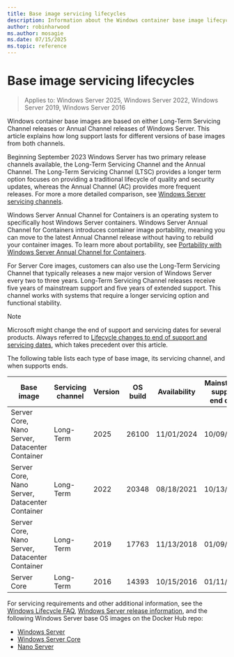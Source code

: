 ```yaml
---
title: Base image servicing lifecycles
description: Information about the Windows container base image lifecycle.
author: robinharwood
ms.author: mosagie
ms.date: 07/15/2025
ms.topic: reference
---
```

# Base image servicing lifecycles

> Applies to: Windows Server 2025, Windows Server 2022, Windows Server 2019, Windows Server 2016

Windows container base images are based on either Long-Term Servicing Channel releases or Annual Channel releases of Windows Server. This article explains how long support lasts for different versions of base images from both channels.

Beginning September 2023 Windows Server has two primary release channels available, the Long-Term Servicing Channel and the Annual Channel. The Long-Term Servicing Channel (LTSC) provides a longer term option focuses on providing a traditional lifecycle of quality and security updates, whereas the Annual Channel (AC) provides more frequent releases. For more a more detailed comparison, see [Windows Server servicing channels](/windows-server/get-started/servicing-channels-comparison).

Windows Server Annual Channel for Containers is an operating system to specifically host Windows Server containers. Windows Server Annual Channel for Containers introduces container image portability, meaning you can move to the latest Annual Channel release without having to rebuild your container images. To learn more about portability, see [Portability with Windows Server Annual Channel for Containers](https://techcommunity.microsoft.com/t5/containers/portability-with-windows-server-annual-channel-for-containers/ba-p/3885911).

For Server Core images, customers can also use the Long-Term Servicing Channel that typically releases a new major version of Windows Server every two to three years. Long-Term Servicing Channel releases receive five years of mainstream support and five years of extended support. This channel works with systems that require a longer servicing option and functional stability.

> [!NOTE]
> Microsoft might change the end of support and servicing dates for several products. Always referred to [Lifecycle changes to end of support and servicing dates](/lifecycle/announcements/lifecycle-changes-eos-servicing-dates), which takes precedent over this article.

The following table lists each type of base image, its servicing channel, and when supports ends.

| Base image | Servicing channel | Version | OS build | Availability | Mainstream support end date | Extended support date |
|--|--|--|--|--|--|--|
| Server Core, Nano Server, Datacenter Container | Long-Term | 2025 | 26100 | 11/01/2024 | 10/09/2029 | 10/10/2034 |
| Server Core, Nano Server, Datacenter Container | Long-Term | 2022 | 20348 | 08/18/2021 | 10/13/2026 | 10/14/2031 |
| Server Core, Nano Server, Datacenter Container | Long-Term | 2019 | 17763 | 11/13/2018 | 01/09/2024 | 01/09/2029 |
| Server Core | Long-Term | 2016 | 14393 | 10/15/2016 | 01/11/2022 | 01/11/2027 |

For servicing requirements and other additional information, see the [Windows Lifecycle FAQ](/lifecycle/faq/windows), [Windows Server release information](/windows-server/get-started/windows-server-release-info), and the following Windows Server base OS images on the Docker Hub repo:

- [Windows Server](https://hub.docker.com/r/microsoft/windows-server)
- [Windows Server Core](https://hub.docker.com/r/microsoft/windows-servercore)
- [Nano Server](https://hub.docker.com/r/microsoft/windows-nanoserver)
